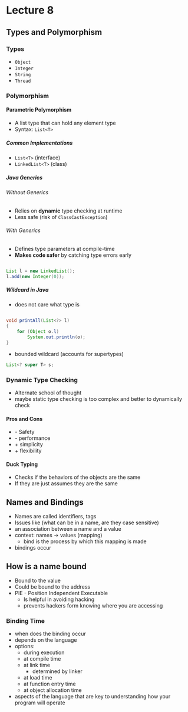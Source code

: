 # Lecture 8

## Types and Polymorphism

### Types
- `Object`  
- `Integer`  
- `String`  
- `Thread`

### Polymorphism

#### Parametric Polymorphism
- A list type that can hold any element type  
- Syntax: `List<T>`

##### Common Implementations
- `List<T>` (interface)  
- `LinkedList<T>` (class)  

##### Java Generics

###### Without Generics
- Relies on **dynamic** type checking at runtime  
- Less safe (risk of `ClassCastException`)

###### With Generics
- Defines type parameters at compile-time  
- **Makes code safer** by catching type errors early  

```Java

List l = new LinkedList();
l.add(new Integer(0));

```

##### Wildcard in Java
- does not care what type is
```Java

void printAll(List<?> l)
{
    for (Object o.l)
        System.out.println(o);
}

```

- bounded wildcard (accounts for supertypes)

``` Java
List<? super T> s;
```

### Dynamic Type Checking
- Alternate school of thought
- maybe static type checking is too complex and better to dynamically check

#### Pros and Cons
- \- Safety
- \- performance
- \+ simplicity
- \+ flexibility

#### Duck Typing
- Checks if the behaviors of the objects are the same
- If they are just assumes they are the same 


## Names and Bindings
- Names are called identifiers, tags
- Issues like (what can be in a name, are they case sensitive)
- an association between a name and a value
- context: names -> values (mapping)
    - bind is the process by which this mapping is made
- bindings occur 

## How is a name bound
- Bound to the value
- Could be bound to the address
- PIE - Position Independent Executable
    - Is helpful in avoiding hacking
    - prevents hackers form knowing where you are accessing

### Binding Time
- when does the binding occur
- depends on the language
- options:
    - during execution 
    - at compile time 
    - at link time
        - determined by linker
    - at load time
    - at function entry time
    - at object allocation time
- aspects of the language that are key to understanding how your program will operate





